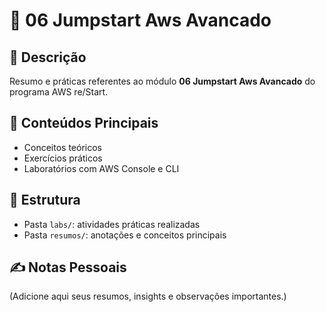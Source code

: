 # 📘 06 Jumpstart Aws Avancado

## 📖 Descrição
Resumo e práticas referentes ao módulo **06 Jumpstart Aws Avancado** do programa AWS re/Start.

## 🧠 Conteúdos Principais
- Conceitos teóricos
- Exercícios práticos
- Laboratórios com AWS Console e CLI

## 🧩 Estrutura
- Pasta `labs/`: atividades práticas realizadas
- Pasta `resumos/`: anotações e conceitos principais

## ✍️ Notas Pessoais
(Adicione aqui seus resumos, insights e observações importantes.)
